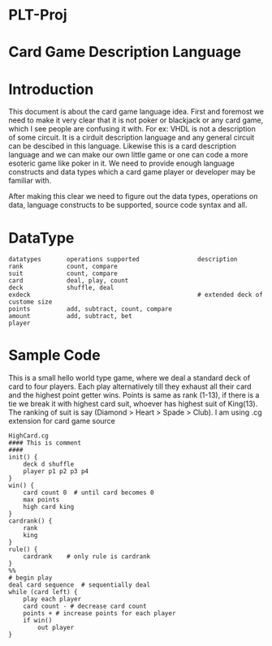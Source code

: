 PLT-Proj
========
Card Game Description Language
==============================
Introduction
============
This document is about the card game language idea. First and foremost we need to make it very clear that it is not poker or blackjack or any card game, which I see people are confusing it with. For ex: VHDL is not a description of some circuit. It is a cirduit description language and any general circuit can be descibed in this language. Likewise this is a card description language and we can make our own little game or one can code a more esoteric game like poker in it. We need to provide enough language constructs and data types which a card game player or developer may be familiar with.

After making this clear we need to figure out the data types, operations on data, language constructs to be supported, source code syntax and all.

DataType
========
```
datatypes       operations supported                description
rank            count, compare                      
suit            count, compare
card            deal, play, count
deck            shuffle, deal
exdeck                                              # extended deck of custome size
points          add, subtract, count, compare
amount          add, subtract, bet
player
```
Sample Code
===========
This is a small hello world type game, where we deal a standard deck of card to four players. Each play alternatively till they exhaust all their card and the highest point getter wins. Points is same as rank (1-13), if there is a tie we break it with highest card suit, whoever has highest suit of King(13). The ranking of suit is say (Diamond > Heart > Spade > Club).
I am using .cg extension for card game source
```
HighCard.cg
#### This is comment
#### 
init() {
    deck d shuffle
    player p1 p2 p3 p4
}
win() {
    card count 0  # until card becomes 0
    max points
    high card king
}
cardrank() {
    rank
    king
}
rule() {
    cardrank    # only rule is cardrank
}
%%
# begin play
deal card sequence  # sequentially deal
while (card left) {
    play each player
    card count - # decrease card count
    points + # increase points for each player
    if win()
        out player    
}
```
